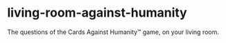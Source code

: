 # living-room-against-humanity
The questions of the Cards Against Humanity™ game, on your living room.

